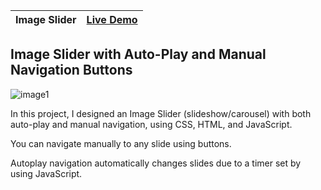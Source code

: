 | Image Slider | [Live Demo](https://lana-20.github.io/image-slider/) |
|:--|:-- |

## Image Slider with Auto-Play and Manual Navigation Buttons

![image1](https://github.com/lana-20/image-slider/blob/main/readme-img.png)

In this project, I designed an Image Slider (slideshow/carousel) with both auto-play and manual navigation, using CSS, HTML, and JavaScript. 

You can navigate manually to any slide using buttons.

Autoplay navigation automatically changes slides due to a timer set by using JavaScript. 

